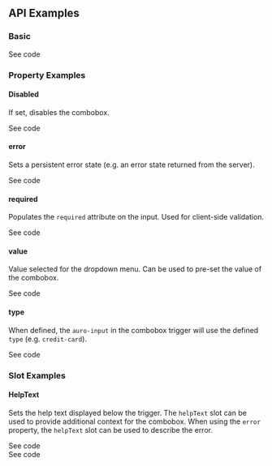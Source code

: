 <!-- AURO-GENERATED-CONTENT:START (FILE:src=./../api.md) -->
<!-- AURO-GENERATED-CONTENT:END -->

## API Examples

### Basic

<div class="twoColDemoRow">
  <div>
    <div class="exampleWrapper">
      <!-- AURO-GENERATED-CONTENT:START (FILE:src=./../../apiExamples/basic.html) -->
      <!-- AURO-GENERATED-CONTENT:END -->
    </div>
<auro-accordion lowProfile justifyRight>
  <span slot="trigger">See code</span>

<!-- AURO-GENERATED-CONTENT:START (CODE:src=./../../apiExamples/basic.html) -->
<!-- AURO-GENERATED-CONTENT:END -->

</auro-accordion>

### Property Examples

#### Disabled

If set, disables the combobox.

<div class="exampleWrapper">
  <!-- AURO-GENERATED-CONTENT:START (FILE:src=./../../apiExamples/disabled.html) -->
  <!-- AURO-GENERATED-CONTENT:END -->
</div>
<auro-accordion lowProfile justifyRight>
  <span slot="trigger">See code</span>

<!-- AURO-GENERATED-CONTENT:START (CODE:src=./../../apiExamples/disabled.html) -->
<!-- AURO-GENERATED-CONTENT:END -->

</auro-accordion>

#### error

Sets a persistent error state (e.g. an error state returned from the server).

<div class="exampleWrapper">
  <!-- AURO-GENERATED-CONTENT:START (FILE:src=./../../apiExamples/error.html) -->
  <!-- AURO-GENERATED-CONTENT:END -->
</div>
<auro-accordion lowProfile justifyRight>
  <span slot="trigger">See code</span>

<!-- AURO-GENERATED-CONTENT:START (CODE:src=./../../apiExamples/error.html) -->
<!-- AURO-GENERATED-CONTENT:END -->

</auro-accordion>

#### required

Populates the `required` attribute on the input. Used for client-side validation.

<div class="exampleWrapper">
  <!-- AURO-GENERATED-CONTENT:START (FILE:src=./../../apiExamples/required.html) -->
  <!-- AURO-GENERATED-CONTENT:END -->
</div>
<auro-accordion lowProfile justifyRight>
  <span slot="trigger">See code</span>

<!-- AURO-GENERATED-CONTENT:START (CODE:src=./../../apiExamples/required.html) -->
<!-- AURO-GENERATED-CONTENT:END -->

</auro-accordion>

#### value

Value selected for the dropdown menu. Can be used to pre-set the value of the combobox.

<div class="exampleWrapper">
  <!-- AURO-GENERATED-CONTENT:START (FILE:src=./../../apiExamples/presetValue.html) -->
  <!-- AURO-GENERATED-CONTENT:END -->
</div>
<auro-accordion lowProfile justifyRight>
  <span slot="trigger">See code</span>

<!-- AURO-GENERATED-CONTENT:START (CODE:src=./../../apiExamples/presetValue.html) -->
<!-- AURO-GENERATED-CONTENT:END -->

</auro-accordion>

#### type

When defined, the `auro-input` in the combobox trigger will use the defined `type` (e.g. `credit-card`).

<div class="exampleWrapper">
  <!-- AURO-GENERATED-CONTENT:START (FILE:src=./../../apiExamples/typeMonthDayYear.html) -->
  <!-- AURO-GENERATED-CONTENT:END -->
</div>

<auro-accordion lowProfile justifyRight>
  <span slot="trigger">See code</span>

<!-- AURO-GENERATED-CONTENT:START (CODE:src=./../../apiExamples/typeMonthDayYear.html) -->
<!-- AURO-GENERATED-CONTENT:END -->

</auro-accordion>

### Slot Examples

#### HelpText

Sets the help text displayed below the trigger. The `helpText` slot can be used to provide additional context for the combobox. When using the `error` property, the `helpText` slot can be used to describe the error.

<div class="exampleWrapper">
  <!-- AURO-GENERATED-CONTENT:START (FILE:src=./../../apiExamples/helpText.html) -->
  <!-- AURO-GENERATED-CONTENT:END -->
</div>
<auro-accordion lowProfile justifyRight>
  <span slot="trigger">See code</span>

<!-- AURO-GENERATED-CONTENT:START (CODE:src=./../../apiExamples/helpText.html) -->
<!-- AURO-GENERATED-CONTENT:END -->

</auro-accordion>

<div class="exampleWrapper">
  <!-- AURO-GENERATED-CONTENT:START (FILE:src=./../../apiExamples/errorHelpText.html) -->
  <!-- AURO-GENERATED-CONTENT:END -->
</div>
<auro-accordion lowProfile justifyRight>
  <span slot="trigger">See code</span>

<!-- AURO-GENERATED-CONTENT:START (CODE:src=./../../apiExamples/errorHelpText.html) -->
<!-- AURO-GENERATED-CONTENT:END -->

</auro-accordion>

